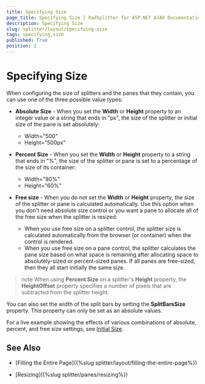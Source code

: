 ```yaml
---
title: Specifying Size
page_title: Specifying Size | RadSplitter for ASP.NET AJAX Documentation
description: Specifying Size
slug: splitter/layout/specifying-size
tags: specifying,size
published: True
position: 2
---
```


# Specifying Size

When configuring the size of splitters and the panes that they contain, you can use one of the three possible value types:

* **Absolute Size** - When you set the **Width** or **Height** property to an integer value or a string that ends in "px", the size of the splitter or initial size of the pane is set absolutely:
	* Width="500"
	* Height="500px"

* **Percent Size** - When you set the **Width** or **Height** property to a string that ends in "%", the size of the splitter or pane is set to a percentage of the size of its container:
	* Width="80%"
	* Height="60%"

* **Free size** - When you do not set the **Width** or **Height** property, the size of the splitter or pane is calculated automatically. Use this option when you don't need absolute size control or you want a pane to allocate all of the free size when the splitter is resized:
	* When you use free size on a splitter control, the splitter size is calculated automatically from the browser (or container) when the control is rendered.
	* When you use free size on a pane control, the splitter calculates the pane size based on what space is remaining after allocating space to absolutely-sized or percent-sized panes. If all panes are free-sized, then they all start initially the same size.

>note When using **Percent Size** on a splitter's **Height** property, the **HeightOffset** property specifies a number of pixels that are subtracted from the splitter height.


You can also set the width of the split bars by setting the **SplitBarsSize** property. This property can only be set as an absolute values.

For a live example showing the effects of various combinations of absolute, percent, and free size settings, see [Initial Size](https://demos.telerik.com/aspnet-ajax/Splitter/Examples/InitialSize/DefaultCS.aspx).

## See Also

 * [Filling the Entire Page]({%slug splitter/layout/filling-the-entire-page%})

 * [Resizing]({%slug splitter/panes/resizing%})

